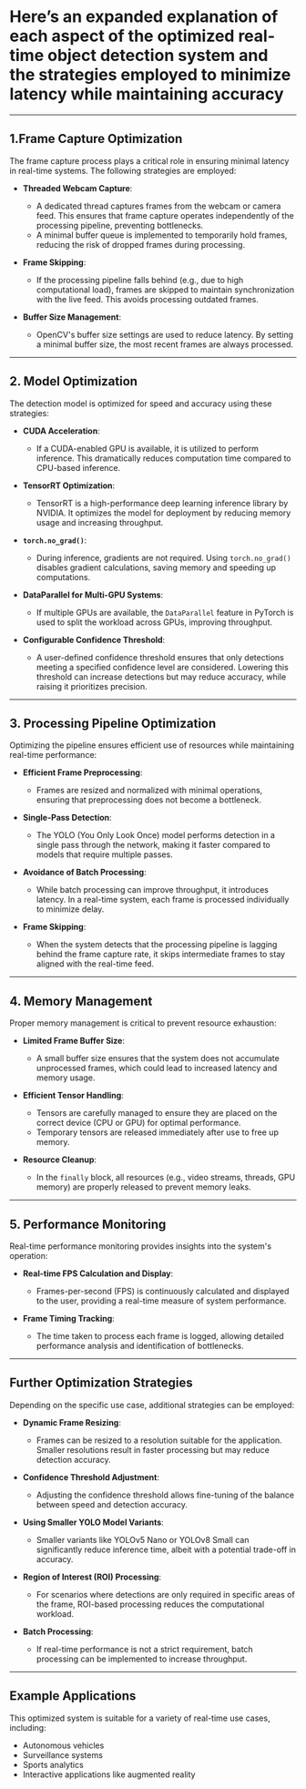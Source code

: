 # Here’s an expanded explanation of each aspect of the optimized real-time object detection system and the strategies employed to minimize latency while maintaining accuracy

---

## 1.Frame Capture Optimization

The frame capture process plays a critical role in ensuring minimal latency in real-time systems. The following strategies are employed:

- **Threaded Webcam Capture**:
  - A dedicated thread captures frames from the webcam or camera feed. This ensures that frame capture operates independently of the processing pipeline, preventing bottlenecks.
  - A minimal buffer queue is implemented to temporarily hold frames, reducing the risk of dropped frames during processing.

- **Frame Skipping**:
  - If the processing pipeline falls behind (e.g., due to high computational load), frames are skipped to maintain synchronization with the live feed. This avoids processing outdated frames.

- **Buffer Size Management**:
  - OpenCV's buffer size settings are used to reduce latency. By setting a minimal buffer size, the most recent frames are always processed.

---

## 2. Model Optimization

The detection model is optimized for speed and accuracy using these strategies:

- **CUDA Acceleration**:
  - If a CUDA-enabled GPU is available, it is utilized to perform inference. This dramatically reduces computation time compared to CPU-based inference.

- **TensorRT Optimization**:
  - TensorRT is a high-performance deep learning inference library by NVIDIA. It optimizes the model for deployment by reducing memory usage and increasing throughput.

- **`torch.no_grad()`**:
  - During inference, gradients are not required. Using `torch.no_grad()` disables gradient calculations, saving memory and speeding up computations.

- **DataParallel for Multi-GPU Systems**:
  - If multiple GPUs are available, the `DataParallel` feature in PyTorch is used to split the workload across GPUs, improving throughput.

- **Configurable Confidence Threshold**:
  - A user-defined confidence threshold ensures that only detections meeting a specified confidence level are considered. Lowering this threshold can increase detections but may reduce accuracy, while raising it prioritizes precision.

---

## **3. Processing Pipeline Optimization**

Optimizing the pipeline ensures efficient use of resources while maintaining real-time performance:

- **Efficient Frame Preprocessing**:
  - Frames are resized and normalized with minimal operations, ensuring that preprocessing does not become a bottleneck.

- **Single-Pass Detection**:
  - The YOLO (You Only Look Once) model performs detection in a single pass through the network, making it faster compared to models that require multiple passes.

- **Avoidance of Batch Processing**:
  - While batch processing can improve throughput, it introduces latency. In a real-time system, each frame is processed individually to minimize delay.

- **Frame Skipping**:
  - When the system detects that the processing pipeline is lagging behind the frame capture rate, it skips intermediate frames to stay aligned with the real-time feed.

---

## **4. Memory Management**

Proper memory management is critical to prevent resource exhaustion:

- **Limited Frame Buffer Size**:
  - A small buffer size ensures that the system does not accumulate unprocessed frames, which could lead to increased latency and memory usage.

- **Efficient Tensor Handling**:
  - Tensors are carefully managed to ensure they are placed on the correct device (CPU or GPU) for optimal performance.
  - Temporary tensors are released immediately after use to free up memory.

- **Resource Cleanup**:
  - In the `finally` block, all resources (e.g., video streams, threads, GPU memory) are properly released to prevent memory leaks.

---

## **5. Performance Monitoring**

Real-time performance monitoring provides insights into the system's operation:

- **Real-time FPS Calculation and Display**:
  - Frames-per-second (FPS) is continuously calculated and displayed to the user, providing a real-time measure of system performance.

- **Frame Timing Tracking**:
  - The time taken to process each frame is logged, allowing detailed performance analysis and identification of bottlenecks.

---

## **Further Optimization Strategies**

Depending on the specific use case, additional strategies can be employed:

- **Dynamic Frame Resizing**:
  - Frames can be resized to a resolution suitable for the application. Smaller resolutions result in faster processing but may reduce detection accuracy.

- **Confidence Threshold Adjustment**:
  - Adjusting the confidence threshold allows fine-tuning of the balance between speed and detection accuracy.

- **Using Smaller YOLO Model Variants**:
  - Smaller variants like YOLOv5 Nano or YOLOv8 Small can significantly reduce inference time, albeit with a potential trade-off in accuracy.

- **Region of Interest (ROI) Processing**:
  - For scenarios where detections are only required in specific areas of the frame, ROI-based processing reduces the computational workload.

- **Batch Processing**:
  - If real-time performance is not a strict requirement, batch processing can be implemented to increase throughput.

---

## **Example Applications**

This optimized system is suitable for a variety of real-time use cases, including:

- Autonomous vehicles
- Surveillance systems
- Sports analytics
- Interactive applications like augmented reality
